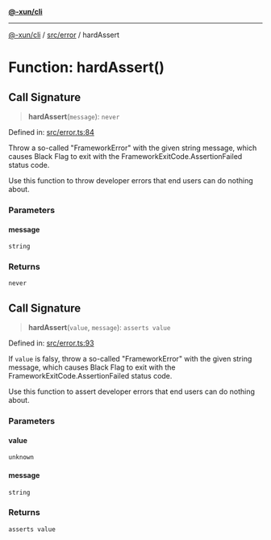 [**@-xun/cli**](../../../README.md)

***

[@-xun/cli](../../../README.md) / [src/error](../README.md) / hardAssert

# Function: hardAssert()

## Call Signature

> **hardAssert**(`message`): `never`

Defined in: [src/error.ts:84](https://github.com/Xunnamius/cli-utils/blob/118cc97de27374bcd26e43f836c2d837aa9f46f4/src/error.ts#L84)

Throw a so-called "FrameworkError" with the given string message, which
causes Black Flag to exit with the FrameworkExitCode.AssertionFailed
status code.

Use this function to throw developer errors that end users can do nothing
about.

### Parameters

#### message

`string`

### Returns

`never`

## Call Signature

> **hardAssert**(`value`, `message`): `asserts value`

Defined in: [src/error.ts:93](https://github.com/Xunnamius/cli-utils/blob/118cc97de27374bcd26e43f836c2d837aa9f46f4/src/error.ts#L93)

If `value` is falsy, throw a so-called "FrameworkError" with the given string
message, which causes Black Flag to exit with the
FrameworkExitCode.AssertionFailed status code.

Use this function to assert developer errors that end users can do nothing
about.

### Parameters

#### value

`unknown`

#### message

`string`

### Returns

`asserts value`

